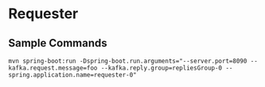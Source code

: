 # Requester

## Sample Commands
    mvn spring-boot:run -Dspring-boot.run.arguments="--server.port=8090 --kafka.request.message=foo --kafka.reply.group=repliesGroup-0 --spring.application.name=requester-0"

